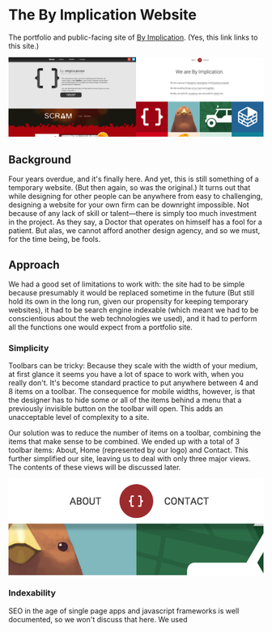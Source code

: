 # The By Implication Website
The portfolio and public-facing site of [By Implication](/). (Yes, this link links to this site.)

![this](./images/comparison.png)

## Background
Four years overdue, and it's finally here. And yet, this is still something of a temporary website. (But then again, so was the original.) It turns out that while designing for other people can be anywhere from easy to challenging, designing a website for your own firm can be downright impossible. Not because of any lack of skill or talent—there is simply too much investment in the project. As they say, a Doctor that operates on himself has a fool for a patient. But alas, we cannot afford another design agency, and so we must, for the time being, be fools.

## Approach
We had a good set of limitations to work with: the site had to be simple because presumably it would be replaced sometime in the future (But still hold its own in the long run, given our propensity for keeping temporary websites), it had to be search engine indexable (which meant we had to be conscientious about the web technologies we used), and it had to perform all the functions one would expect from a portfolio site.

### Simplicity
Toolbars can be tricky: Because they scale with the width of your medium, at first glance it seems you have a lot of space to work with, when you really don't. It's become standard practice to put anywhere between 4 and 8 items on a toolbar. The consequence for mobile widths, however, is that the designer has to hide some or all of the items behind a menu that a previously invisible button on the toolbar will open. This adds an unacceptable level of complexity to a site.

Our solution was to reduce the number of items on a toolbar, combining the items that make sense to be combined. We ended up with a total of 3 toolbar items: About, Home (represented by our logo) and Contact. This further simplified our site, leaving us to deal with only three major views. The contents of these views will be discussed later.

![this](./images/toolbar.png)

### Indexability
SEO in the age of single page apps and javascript frameworks is well documented, so we won't discuss that here. We used 